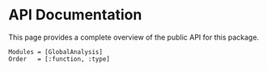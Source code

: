 # API Documentation

This page provides a complete overview of the public API for this package.

```@autodocs
Modules = [GlobalAnalysis]
Order   = [:function, :type]
```